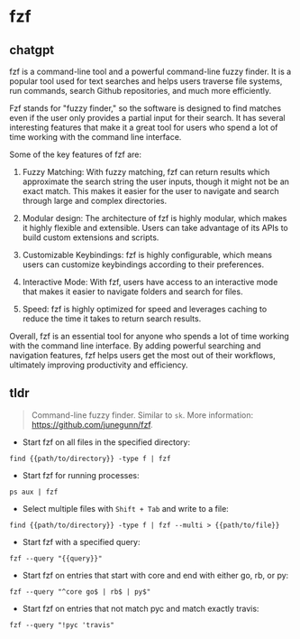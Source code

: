 # fzf 
## chatgpt 
fzf is a command-line tool and a powerful command-line fuzzy finder. It is a popular tool used for text searches and helps users traverse file systems, run commands, search Github repositories, and much more efficiently. 

Fzf stands for "fuzzy finder," so the software is designed to find matches even if the user only provides a partial input for their search. It has several interesting features that make it a great tool for users who spend a lot of time working with the command line interface.

Some of the key features of fzf are:

1. Fuzzy Matching: With fuzzy matching, fzf can return results which approximate the search string the user inputs, though it might not be an exact match. This makes it easier for the user to navigate and search through large and complex directories.

2. Modular design: The architecture of fzf is highly modular, which makes it highly flexible and extensible. Users can take advantage of its APIs to build custom extensions and scripts.

3. Customizable Keybindings: fzf is highly configurable, which means users can customize keybindings according to their preferences.

4. Interactive Mode: With fzf, users have access to an interactive mode that makes it easier to navigate folders and search for files.

5. Speed: fzf is highly optimized for speed and leverages caching to reduce the time it takes to return search results.

Overall, fzf is an essential tool for anyone who spends a lot of time working with the command line interface. By adding powerful searching and navigation features, fzf helps users get the most out of their workflows, ultimately improving productivity and efficiency. 

## tldr 
 
> Command-line fuzzy finder.
> Similar to `sk`.
> More information: <https://github.com/junegunn/fzf>.

- Start fzf on all files in the specified directory:

`find {{path/to/directory}} -type f | fzf`

- Start fzf for running processes:

`ps aux | fzf`

- Select multiple files with `Shift + Tab` and write to a file:

`find {{path/to/directory}} -type f | fzf --multi > {{path/to/file}}`

- Start fzf with a specified query:

`fzf --query "{{query}}"`

- Start fzf on entries that start with core and end with either go, rb, or py:

`fzf --query "^core go$ | rb$ | py$"`

- Start fzf on entries that not match pyc and match exactly travis:

`fzf --query "!pyc 'travis"`
